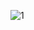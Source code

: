 ![1](https://github.com/pedrobuca/Calculadora-IMC/assets/99969470/884a57ab-bdc8-4cdb-a777-2079c1338115)
